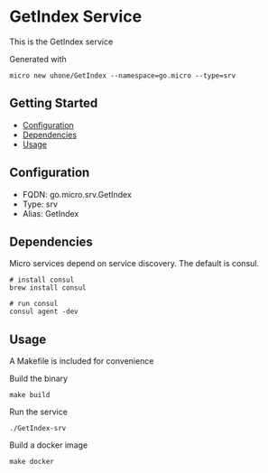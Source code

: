 # GetIndex Service

This is the GetIndex service

Generated with

```
micro new uhone/GetIndex --namespace=go.micro --type=srv
```

## Getting Started

- [Configuration](#configuration)
- [Dependencies](#dependencies)
- [Usage](#usage)

## Configuration

- FQDN: go.micro.srv.GetIndex
- Type: srv
- Alias: GetIndex

## Dependencies

Micro services depend on service discovery. The default is consul.

```
# install consul
brew install consul

# run consul
consul agent -dev
```

## Usage

A Makefile is included for convenience

Build the binary

```
make build
```

Run the service
```
./GetIndex-srv
```

Build a docker image
```
make docker
```